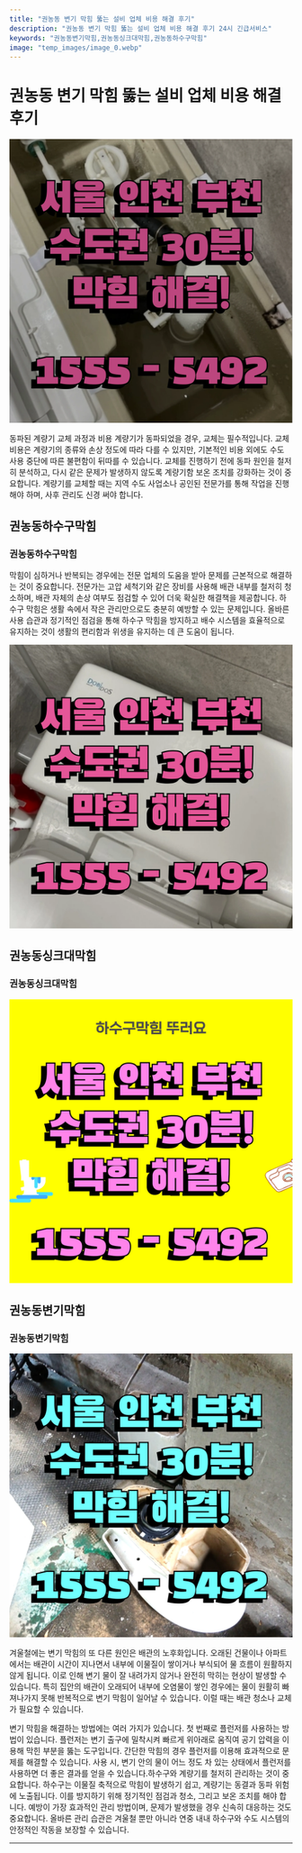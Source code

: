 ```yaml
---
title: "권농동 변기 막힘 뚫는 설비 업체 비용 해결 후기"
description: "권농동 변기 막힘 뚫는 설비 업체 비용 해결 후기 24시 긴급서비스"
keywords: "권농동변기막힘,권농동싱크대막힘,권농동하수구막힘"
image: "temp_images/image_0.webp"
---
```


# 권농동 변기 막힘 뚫는 설비 업체 비용 해결 후기

![권농동하수구막힘](temp_images/image_4.webp) 

동파된 계량기 교체 과정과 비용
계량기가 동파되었을 경우, 교체는 필수적입니다. 교체 비용은 계량기의 종류와 손상 정도에 따라 다를 수 있지만, 기본적인 비용 외에도 수도 사용 중단에 따른 불편함이 뒤따를 수 있습니다. 교체를 진행하기 전에 동파 원인을 철저히 분석하고, 다시 같은 문제가 발생하지 않도록 계량기함 보온 조치를 강화하는 것이 중요합니다. 계량기를 교체할 때는 지역 수도 사업소나 공인된 전문가를 통해 작업을 진행해야 하며, 사후 관리도 신경 써야 합니다.


## 권농동하수구막힘

### 권농동하수구막힘

막힘이 심하거나 반복되는 경우에는 전문 업체의 도움을 받아 문제를 근본적으로 해결하는 것이 중요합니다. 전문가는 고압 세척기와 같은 장비를 사용해 배관 내부를 철저히 청소하며, 배관 자체의 손상 여부도 점검할 수 있어 더욱 확실한 해결책을 제공합니다. 하수구 막힘은 생활 속에서 작은 관리만으로도 충분히 예방할 수 있는 문제입니다. 올바른 사용 습관과 정기적인 점검을 통해 하수구 막힘을 방지하고 배수 시스템을 효율적으로 유지하는 것이 생활의 편리함과 위생을 유지하는 데 큰 도움이 됩니다.

![권농동하수구막힘](temp_images/image_2.webp) 



## 권농동싱크대막힘

### 권농동싱크대막힘

![권농동싱크대막힘](temp_images/image_1.webp) 



## 권농동변기막힘

### 권농동변기막힘

![권농동변기막힘](temp_images/image_9.webp) 

  겨울철에는 변기 막힘의 또 다른 원인은 배관의 노후화입니다. 오래된 건물이나 아파트에서는 배관이 시간이 지나면서 내부에 이물질이 쌓이거나 부식되어 물 흐름이 원활하지 않게 됩니다. 이로 인해 변기 물이 잘 내려가지 않거나 완전히 막히는 현상이 발생할 수 있습니다. 특히 집안의 배관이 오래되어 내부에 오염물이 쌓인 경우에는 물이 원활히 빠져나가지 못해 반복적으로 변기 막힘이 일어날 수 있습니다. 이럴 때는 배관 청소나 교체가 필요할 수 있습니다.

변기 막힘을 해결하는 방법에는 여러 가지가 있습니다. 첫 번째로 플런저를 사용하는 방법이 있습니다. 플런저는 변기 출구에 밀착시켜 빠르게 위아래로 움직여 공기 압력을 이용해 막힌 부분을 뚫는 도구입니다. 간단한 막힘의 경우 플런저를 이용해 효과적으로 문제를 해결할 수 있습니다. 사용 시, 변기 안의 물이 어느 정도 차 있는 상태에서 플런저를 사용하면 더 좋은 결과를 얻을 수 있습니다.하수구와 계량기를 철저히 관리하는 것이 중요합니다. 하수구는 이물질 축적으로 막힘이 발생하기 쉽고, 계량기는 동결과 동파 위험에 노출됩니다. 이를 방지하기 위해 정기적인 점검과 청소, 그리고 보온 조치를 해야 합니다. 예방이 가장 효과적인 관리 방법이며, 문제가 발생했을 경우 신속히 대응하는 것도 중요합니다. 올바른 관리 습관은 겨울철 뿐만 아니라 연중 내내 하수구와 수도 시스템의 안정적인 작동을 보장할 수 있습니다.

---

